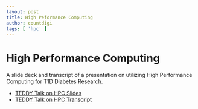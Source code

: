 ```yaml
---
layout: post
title: High Peformance Computing
author: countdigi
tags: [ 'hpc' ]
---
```


# High Performance Computing

A slide deck and transcript of a presentation on utilizing High Performance Computing for T1D Diabetes Research.

- [TEDDY Talk on HPC Slides](https://countdigi.github.io/talk-teddy-hpc)
- [TEDDY Talk on HPC Transcript](https://github.com/countdigi/talk-teddy-hpc/blob/master/notes.txt)
